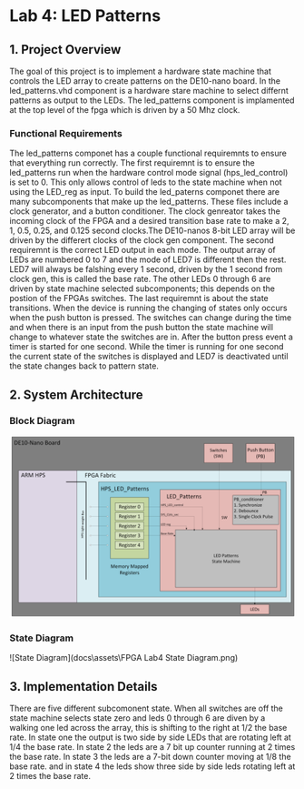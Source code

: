 # Lab 4: LED Patterns

## 1. Project Overview

The goal of this project is to implement a hardware state machine that controls the LED array to create patterns on the DE10-nano board. In the led_patterns.vhd component is a hardware stare machine to select differnt patterns as output to the LEDs. The led_patterns component is implamented at the top level of the fpga which is driven by a 50 Mhz clock. 

### Functional Requirements
The led_patterns componet has a couple functional requiremnts to ensure that everything run correctly. The first requiremnt is to ensure the led_patterns run when the hardware control mode signal (hps_led_control) is set to 0. This only allows control of leds to the state machine when not using the LED_reg as input. 
To build the led_paterns componet there are many subcomponents that make up the led_patterns. These files include a clock generator, and a button conditioner. The clock genreator takes the incoming clock of the FPGA and a desired transition base rate to make a 2, 1, 0.5, 0.25, and 0.125 second clocks.The DE10-nanos 8-bit LED array will be driven by the differert clocks of the clock gen component. 
The second requiremnt is the correct LED output in each mode. The output array of LEDs are numbered 0 to 7 and the mode of LED7 is different then the rest. LED7 will always be falshing every 1 second, driven by the 1 second from clock gen, this is called the base rate. The other LEDs 0 through 6 are driven by state machine selected subcomponents; this depends on the postion of the FPGAs switches. 
The last requiremnt is about the state transitions. When the device is running the changing of states only occurs when the push button is pressed. The switches can change during the time and when there is an input from the push button the state machine will change to whatever state the switches are in. After the button press event a timer is started for one second. While the timer is running for one second the current state of the switches is displayed and LED7 is deactivated until the state changes back to pattern state.  

## 2. System Architecture
### Block Diagram
![Block Diagram](docs\assets\Lab4_Block_Diagram.png)

### State Diagram
![State Diagram](docs\assets\FPGA Lab4 State Diagram.png)

## 3. Implementation Details
There are five different subcomonent state. When all switches are off the state machine selects state zero and leds 0 through 6 are diven by a walking one led across the array, this is shifting to the right at 1/2 the base rate. In state one the output is two side by side LEDs that are rotating left at 1/4 the base rate. In state 2 the leds are a 7 bit up counter running at 2 times the base rate. In state 3 the leds are a 7-bit down counter moving at 1/8 the base rate. and in state 4 the leds show three side by side leds rotating left at 2 times the base rate. 

